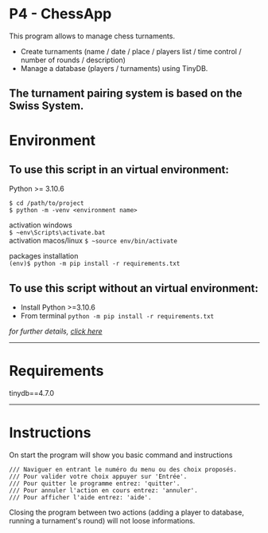 # P4 - ChessApp
 This program allows to manage chess turnaments.
 - Create turnaments (name / date / place / players list / time control / number of rounds / description)
 - Manage a database (players / turnaments) using TinyDB.

 The turnament pairing system is based on the Swiss System.
 ---
# Environment
## To use this script in an virtual environment:
 
 Python >= 3.10.6
```
$ cd /path/to/project
$ python -m -venv <environment name>
```

activation windows  
`$ ~env\Scripts\activate.bat`  
activation macos/linux
`$ ~source env/bin/activate`

packages installation  
`(env)$ python -m pip install -r requirements.txt`

## To use this script without an virtual environment:
- Install Python >=3.10.6
- From terminal `python -m pip install -r requirements.txt`

*for further details, [click here](https://docs.python.org/fr/3/library/venv.html#venv-def)*

---
# Requirements
tinydb==4.7.0

---
# Instructions
 On start the program will show you basic command and instructions
```
/// Naviguer en entrant le numéro du menu ou des choix proposés.
/// Pour valider votre choix appuyer sur 'Entrée'.
/// Pour quitter le programme entrez: 'quitter'.
/// Pour annuler l'action en cours entrez: 'annuler'.
/// Pour afficher l'aide entrez: 'aide'.
```

 Closing the program between two actions (adding a player to database, running a turnament's round) will not loose informations.
 
 
